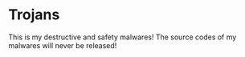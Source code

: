 # Trojans
This is my destructive and safety malwares!
The source codes of my malwares will never be released!
